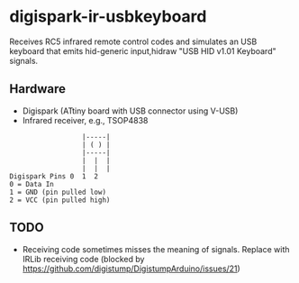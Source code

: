# digispark-ir-usbkeyboard

Receives RC5 infrared remote control codes and simulates an USB keyboard that emits hid-generic input,hidraw "USB HID v1.01 Keyboard" signals.

## Hardware

 * Digispark (ATtiny board with USB connector using V-USB)
 * Infrared receiver, e.g., TSOP4838
 
```
                  |-----|
                  | ( ) |
                  |-----|
                  |  |  |
                  |  |  |
Digispark Pins 0  1  2 
0 = Data In
1 = GND (pin pulled low)
2 = VCC (pin pulled high)
```

## TODO

 * Receiving code sometimes misses the meaning of signals. Replace with IRLib receiving code (blocked by https://github.com/digistump/DigistumpArduino/issues/21)
